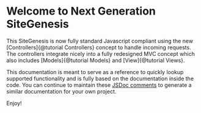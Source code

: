 # Welcome to Next Generation SiteGenesis

This SiteGenesis is now fully standard Javascript compliant using the new [Controllers]{@tutorial Controllers} concept to handle incoming requests. The controllers integrate nicely into a fully redesigned MVC concept which also includes [Models]{@tutorial Models} and [View]{@tutorial Views}.

This documentation is meant to serve as a reference to quickly lookup supported functionality and is fully based on the documentation inside the code. You can continue to maintain these [JSDoc comments](http://usejsdoc.org/) to generate a similar documentation for your own project.

Enjoy!